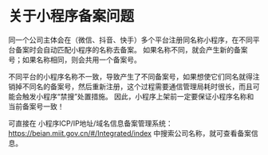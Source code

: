 # 关于小程序备案问题
同一个公司主体会在（微信、抖音、快手）多个平台注册同名称小程序，在不同平台备案时会自动匹配小程序的名称去备案。
如果名称不同，就会产生新的备案号；如果名称相同，则会共用一个备案号。

不同平台的小程序名称不一致，导致产生了不同备案号，如果想使它们同名就得注销掉不同名的备案号，然后重新注册，这个过程需要通信管理局耗时很长，而且可能会触发小程序“禁搜”处置措施。
因此，小程序上架前一定要保证小程序名称和当前备案号一致！


可直接在 小程序ICP/IP地址/域名信息备案管理系统：<https://beian.miit.gov.cn/#/Integrated/index> 中搜索公司名称，就可查看备案信息。



